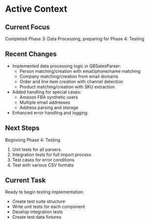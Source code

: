 # Active Context

## Current Focus
Completed Phase 3: Data Processing, preparing for Phase 4: Testing

## Recent Changes
- Implemented data processing logic in QBSalesParser:
  - Person matching/creation with email/phone/name matching
  - Company matching/creation from email domains
  - Order and line item creation with channel detection
  - Product matching/creation with SKU extraction
- Added handling for special cases:
  - Amazon FBA synthetic users
  - Multiple email addresses
  - Address parsing and storage
- Enhanced error handling and logging

## Next Steps
Beginning Phase 4: Testing
1. Unit tests for all parsers
2. Integration tests for full import process
3. Test cases for error conditions
4. Test with various CSV formats

## Current Task
Ready to begin testing implementation:
- Create test suite structure
- Write unit tests for each component
- Develop integration tests
- Create test data fixtures

